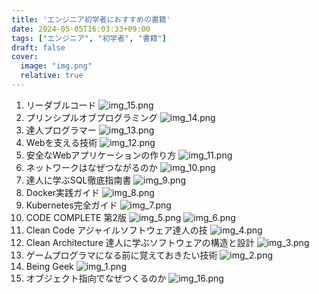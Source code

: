 ```yaml
---
title: 'エンジニア初学者におすすめの書籍'
date: 2024-05-05T16:03:33+09:00
tags: ["エンジニア", "初学者", "書籍"]
draft: false
cover:
  image: "img.png"
  relative: true
---
```


1. リーダブルコード
![img_15.png](img_15.png)
2. プリンシプルオブプログラミング
![img_14.png](img_14.png)
3. 達人プログラマー
![img_13.png](img_13.png)
4. Webを支える技術
![img_12.png](img_12.png)
5. 安全なWebアプリケーションの作り方
![img_11.png](img_11.png)
7. ネットワークはなぜつながるのか
![img_10.png](img_10.png)
7. 達人に学ぶSQL徹底指南書
![img_9.png](img_9.png)
8. Docker実践ガイド
![img_8.png](img_8.png)
9. Kubernetes完全ガイド
![img_7.png](img_7.png)
10. CODE COMPLETE 第2版
![img_5.png](img_5.png)
![img_6.png](img_6.png)
11. Clean Code アジャイルソフトウェア達人の技
![img_4.png](img_4.png)
12. Clean Architecture 達人に学ぶソフトウェアの構造と設計
![img_3.png](img_3.png)
13. ゲームプログラマになる前に覚えておきたい技術
![img_2.png](img_2.png)
14. Being Geek
![img_1.png](img_1.png)
15. オブジェクト指向でなぜつくるのか
![img_16.png](img_16.png)

